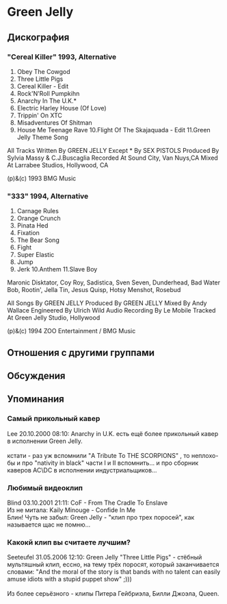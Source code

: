 # Green Jelly



## Дискография

### "Cereal Killer" 1993, Alternative

1.  Obey The Cowgod
2.  Three Little Pigs
3.  Cereal Killer - Edit
4.  Rock'N'Roll Pumpkihn
5.  Anarchy In The U.K.*
6.  Electric Harley House (Of Love)
7.  Trippin' On XTC
8.  Misadventures Of Shitman
9.  House Me Teenage Rave
10.Flight Of The Skajaquada - Edit
11.Green Jelly Theme Song

All Tracks Written By GREEN JELLY
Except * By SEX PISTOLS
Produced By Sylvia Massy & C.J.Buscaglia
Recorded At Sound City, Van Nuys,CA
Mixed At Larrabee Studios, Hollywood, CA

(p)&(c) 1993 BMG Music

### "333" 1994, Alternative

1. Carnage Rules
2. Orange Crunch
3. Pinata Hed
4. Fixation
5. The Bear Song
6. Fight
7. Super Elastic
8. Jump
9. Jerk
10.Anthem
11.Slave Boy

Maronic Disktator,
Coy Roy,
Sadistica,
Sven Seven,
Dunderhead,
Bad Water Bob,
Rootin',
Jella Tin,
Jesus Quisp,
Hotsy Menshot,
Rosebud

All Songs By GREEN JELLY
Produced By GREEN JELLY
Mixed By Andy Wallace
Engineered By Ulrich Wild
Audio Recording By Le Mobile
Tracked At Green Jelly Studio, Hollywood

(p)&(c) 1994 ZOO Entertainment / BMG Music


## Отношения с другими группами


## Обсуждения


## Упоминания

### Самый прикольный кавер

Lee 20.10.2000 08:10:
Anarchy in U.K. есть ещё более прикольный кавер в исполнении Green Jelly. <BR><BR>кстати - раз уж вспомнили "A Tribute To THE SCORPIONS" , то неплохо-бы и про "nativity in black" части I и II вспомнить... и про сборник каверов AC\DC в исполнении индустриальщиков...

### Любимый видеоклип

Blind 03.10.2001 21:11:
CoF - From The Cradle To Enslave<BR>Из не митала: Kaily Minouge - Confide In Me<BR>Блин! Чуть не забыл: Green Jelly - "клип про трех поросей", как называется щас не помню...

### Какокй клип вы считаете лучшим?

Seeteufel 31.05.2006 12:10:
Green Jelly "Three Little Pigs" - стёбный мультяшный клип, ессно, на тему трёх поросят, который заканчивается словами: "And the moral of the story is that bands with no talent can easily amuse idiots with a stupid puppet show" ;)))<BR><BR>Из более серьёзного - клипы Питера Гейбриэла, Билли Джоэла, Queen.

